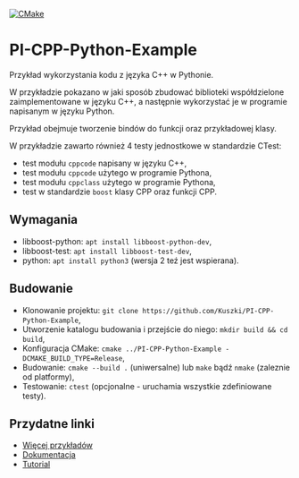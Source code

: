 [![CMake](https://github.com/Kuszki/PI-CPP-Python-Example/actions/workflows/cmake.yml/badge.svg)](https://github.com/Kuszki/PI-CPP-Python-Example/actions/workflows/cmake.yml)
# PI-CPP-Python-Example
Przykład wykorzystania kodu z języka C++ w Pythonie.

W przykładzie pokazano w jaki sposób zbudować biblioteki współdzielone
zaimplementowane w języku C++, a następnie wykorzystać je w programie
napisanym w języku Python.

Przykład obejmuje tworzenie bindów do funkcji oraz przykładowej klasy.

W przykładzie zawarto również 4 testy jednostkowe w standardzie CTest:
- test modułu `cppcode` napisany w języku C++,
- test modułu `cppcode` użytego w programie Pythona,
- test modułu `cppclass` użytego w programie Pythona,
- test w standardzie `boost` klasy CPP oraz funkcji CPP.

## Wymagania
- libboost-python: `apt install libboost-python-dev`,
- libboost-test: `apt install libboost-test-dev`,
- python: `apt install python3` (wersja 2 teź jest wspierana).

## Budowanie
- Klonowanie projektu: `git clone https://github.com/Kuszki/PI-CPP-Python-Example`,
- Utworzenie katalogu budowania i przejście do niego: `mkdir build && cd build`,
- Konfiguracja CMake: `cmake ../PI-CPP-Python-Example -DCMAKE_BUILD_TYPE=Release`,
- Budowanie: `cmake --build .` (uniwersalne) lub `make` bądź `nmake` (zaleznie od platformy),
- Testowanie: `ctest` (opcjonalne - uruchamia wszystkie zdefiniowane testy).

## Przydatne linki
- [Więcej przykładów](https://github.com/TNG/boost-python-examples)
- [Dokumentacja](https://www.boost.org/doc/libs/1_78_0/libs/python/doc/html/index.html)
- [Tutorial](https://www.boost.org/doc/libs/1_78_0/libs/python/doc/html/tutorial/index.html)
